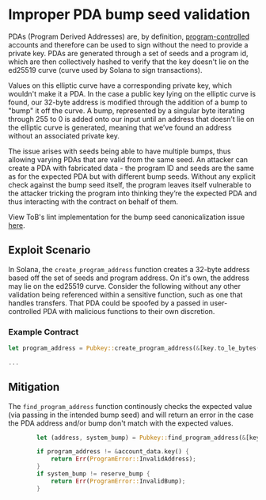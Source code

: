 
# Improper PDA bump seed validation

PDAs (Program Derived Addresses) are, by definition, [program-controlled](https://docs.solana.com/terminology#program-derived-account-pda) accounts and therefore can be used to sign without the need to provide a private key. PDAs are generated through a set of seeds and a program id, which are then collectively hashed to verify that the key doesn't lie on the ed25519 curve (curve used by Solana to sign transactions). 

Values on this elliptic curve have a corresponding private key, which wouldn't make it a PDA. In the case a public key lying on the elliptic curve is found, our 32-byte address is modified through the addition of a bump to "bump" it off the curve. A bump, represented by a singular byte iterating through 255 to 0 is added onto our input until an address that doesn’t lie on the elliptic curve is generated, meaning that we’ve found an address without an associated private key. 

The issue arises with seeds being able to have multiple bumps, thus allowing varying PDAs that are valid from the same seed. An attacker can create a PDA with fabricated data - the program ID and seeds are the same as for the expected PDA but with different bump seeds. Without any explicit check against the bump seed itself, the program leaves itself vulnerable to the attacker tricking the program into thinking they’re the expected PDA and thus interacting with the contract on behalf of them.

View ToB's lint implementation for the bump seed canonicalization issue [here](https://github.com/crytic/solana-lints/tree/master/lints/bump_seed_canonicalization).

## Exploit Scenario

In Solana, the `create_program_address` function creates a 32-byte address based off the set of seeds and program address. On it's own, the address may lie on the ed25519 curve. Consider the following without any other validation being referenced within a sensitive function, such as one that handles transfers. That PDA could be spoofed by a passed in user-controlled PDA with malicious functions to their own discretion.  
### Example Contract
```rust 
let program_address = Pubkey::create_program_address(&[key.to_le_bytes().as_ref(), &[reserve_bump]], program_id)?;

...
```
## Mitigation

The `find_program_address` function continously checks the expected value (via passing in the intended bump seed) and will return an error in the case the PDA address and/or bump don't match with the expected values. 

```rust
        let (address, system_bump) = Pubkey::find_program_address(&[key.to_le_bytes().as_ref()], program_id);

        if program_address != &account_data.key() {
            return Err(ProgramError::InvalidAddress);
        }
        if system_bump != reserve_bump {
            return Err(ProgramError::InvalidBump);
        }
```
